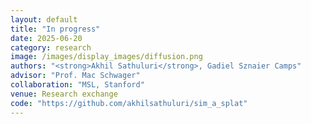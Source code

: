 ```yaml
---
layout: default
title: "In progress"
date: 2025-06-20
category: research
image: /images/display_images/diffusion.png
authors: "<strong>Akhil Sathuluri</strong>, Gadiel Sznaier Camps"
advisor: "Prof. Mac Schwager"
collaboration: "MSL, Stanford"
venue: Research exchange
code: "https://github.com/akhilsathuluri/sim_a_splat"
---
```


